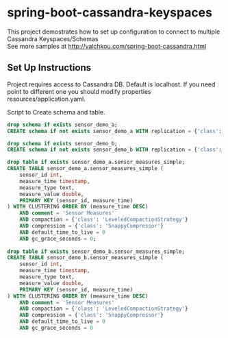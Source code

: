 # spring-boot-cassandra-keyspaces
This project demostrates how to set up configuration to connect to multiple Cassandra Keyspaces/Schemas  
See more samples at  http://valchkou.com/spring-boot-cassandra.html


## Set Up Instructions
Project requires access to Cassandra DB. 
Default is localhost. If you need point to different one you should modify properties resources/application.yaml. 

Script to Create schema and table. 

```sql
drop schema if exists sensor_demo_a;
CREATE schema if not exists sensor_demo_a WITH replication = {'class': 'SimpleStrategy', 'replication_factor': 1}  AND durable_writes = false;

drop schema if exists sensor_demo_b;
CREATE schema if not exists sensor_demo_b WITH replication = {'class': 'SimpleStrategy', 'replication_factor': 1}  AND durable_writes = false;

drop table if exists sensor_demo_a.sensor_measures_simple;
CREATE TABLE sensor_demo_a.sensor_measures_simple (
    sensor_id int,
	measure_time timestamp,
	measure_type text,
    measure_value double,
	PRIMARY KEY (sensor_id, measure_time)
) WITH CLUSTERING ORDER BY (measure_time DESC)
    AND comment = 'Sensor Measures'
    AND compaction = {'class': 'LeveledCompactionStrategy'}
    AND compression = {'class': 'SnappyCompressor'}
    AND default_time_to_live = 0
    AND gc_grace_seconds = 0;
    
drop table if exists sensor_demo_b.sensor_measures_simple;
CREATE TABLE sensor_demo_b.sensor_measures_simple (
    sensor_id int,
	measure_time timestamp,
	measure_type text,
    measure_value double,
	PRIMARY KEY (sensor_id, measure_time)
) WITH CLUSTERING ORDER BY (measure_time DESC)
    AND comment = 'Sensor Measures'
    AND compaction = {'class': 'LeveledCompactionStrategy'}
    AND compression = {'class': 'SnappyCompressor'}
    AND default_time_to_live = 0
    AND gc_grace_seconds = 0
```
